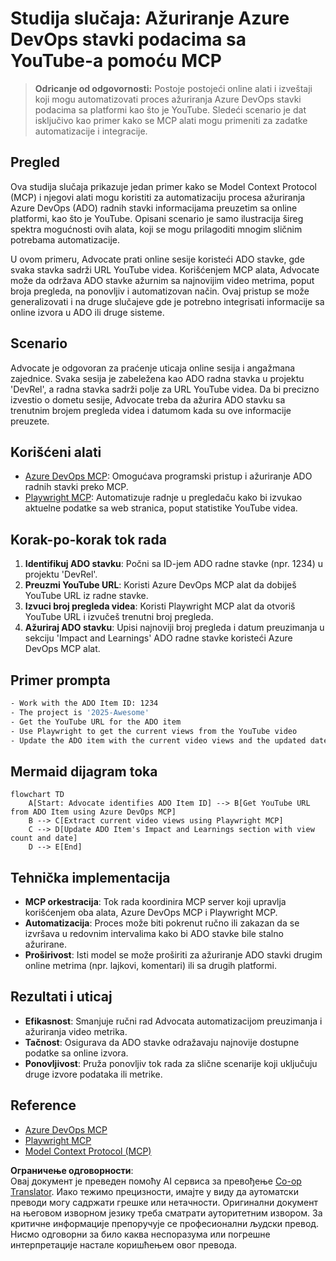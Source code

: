 <!--
CO_OP_TRANSLATOR_METADATA:
{
  "original_hash": "14a2dfbea55ef735660a06bd6bdfe5f3",
  "translation_date": "2025-06-13T21:39:06+00:00",
  "source_file": "09-CaseStudy/UpdateADOItemsFromYT.md",
  "language_code": "sr"
}
-->
# Studija slučaja: Ažuriranje Azure DevOps stavki podacima sa YouTube-a pomoću MCP

> **Odricanje od odgovornosti:** Postoje postojeći online alati i izveštaji koji mogu automatizovati proces ažuriranja Azure DevOps stavki podacima sa platformi kao što je YouTube. Sledeći scenario je dat isključivo kao primer kako se MCP alati mogu primeniti za zadatke automatizacije i integracije.

## Pregled

Ova studija slučaja prikazuje jedan primer kako se Model Context Protocol (MCP) i njegovi alati mogu koristiti za automatizaciju procesa ažuriranja Azure DevOps (ADO) radnih stavki informacijama preuzetim sa online platformi, kao što je YouTube. Opisani scenario je samo ilustracija šireg spektra mogućnosti ovih alata, koji se mogu prilagoditi mnogim sličnim potrebama automatizacije.

U ovom primeru, Advocate prati online sesije koristeći ADO stavke, gde svaka stavka sadrži URL YouTube videa. Korišćenjem MCP alata, Advocate može da održava ADO stavke ažurnim sa najnovijim video metrima, poput broja pregleda, na ponovljiv i automatizovan način. Ovaj pristup se može generalizovati i na druge slučajeve gde je potrebno integrisati informacije sa online izvora u ADO ili druge sisteme.

## Scenario

Advocate je odgovoran za praćenje uticaja online sesija i angažmana zajednice. Svaka sesija je zabeležena kao ADO radna stavka u projektu 'DevRel', a radna stavka sadrži polje za URL YouTube videa. Da bi precizno izvestio o dometu sesije, Advocate treba da ažurira ADO stavku sa trenutnim brojem pregleda videa i datumom kada su ove informacije preuzete.

## Korišćeni alati

- [Azure DevOps MCP](https://github.com/microsoft/azure-devops-mcp): Omogućava programski pristup i ažuriranje ADO radnih stavki preko MCP.
- [Playwright MCP](https://github.com/microsoft/playwright-mcp): Automatizuje radnje u pregledaču kako bi izvukao aktuelne podatke sa web stranica, poput statistike YouTube videa.

## Korak-po-korak tok rada

1. **Identifikuj ADO stavku**: Počni sa ID-jem ADO radne stavke (npr. 1234) u projektu 'DevRel'.
2. **Preuzmi YouTube URL**: Koristi Azure DevOps MCP alat da dobiješ YouTube URL iz radne stavke.
3. **Izvuci broj pregleda videa**: Koristi Playwright MCP alat da otvoriš YouTube URL i izvučeš trenutni broj pregleda.
4. **Ažuriraj ADO stavku**: Upisi najnoviji broj pregleda i datum preuzimanja u sekciju 'Impact and Learnings' ADO radne stavke koristeći Azure DevOps MCP alat.

## Primer prompta

```bash
- Work with the ADO Item ID: 1234
- The project is '2025-Awesome'
- Get the YouTube URL for the ADO item
- Use Playwright to get the current views from the YouTube video
- Update the ADO item with the current video views and the updated date of the information
```

## Mermaid dijagram toka

```mermaid
flowchart TD
    A[Start: Advocate identifies ADO Item ID] --> B[Get YouTube URL from ADO Item using Azure DevOps MCP]
    B --> C[Extract current video views using Playwright MCP]
    C --> D[Update ADO Item's Impact and Learnings section with view count and date]
    D --> E[End]
```

## Tehnička implementacija

- **MCP orkestracija**: Tok rada koordinira MCP server koji upravlja korišćenjem oba alata, Azure DevOps MCP i Playwright MCP.
- **Automatizacija**: Proces može biti pokrenut ručno ili zakazan da se izvršava u redovnim intervalima kako bi ADO stavke bile stalno ažurirane.
- **Proširivost**: Isti model se može proširiti za ažuriranje ADO stavki drugim online metrima (npr. lajkovi, komentari) ili sa drugih platformi.

## Rezultati i uticaj

- **Efikasnost**: Smanjuje ručni rad Advocata automatizacijom preuzimanja i ažuriranja video metrika.
- **Tačnost**: Osigurava da ADO stavke odražavaju najnovije dostupne podatke sa online izvora.
- **Ponovljivost**: Pruža ponovljiv tok rada za slične scenarije koji uključuju druge izvore podataka ili metrike.

## Reference

- [Azure DevOps MCP](https://github.com/microsoft/azure-devops-mcp)
- [Playwright MCP](https://github.com/microsoft/playwright-mcp)
- [Model Context Protocol (MCP)](https://modelcontextprotocol.io/)

**Ограничење одговорности**:  
Овај документ је преведен помоћу AI сервиса за превођење [Co-op Translator](https://github.com/Azure/co-op-translator). Иако тежимо прецизности, имајте у виду да аутоматски преводи могу садржати грешке или нетачности. Оригинални документ на његовом изворном језику треба сматрати ауторитетним извором. За критичне информације препоручује се професионални људски превод. Нисмо одговорни за било каква неспоразума или погрешне интерпретације настале коришћењем овог превода.